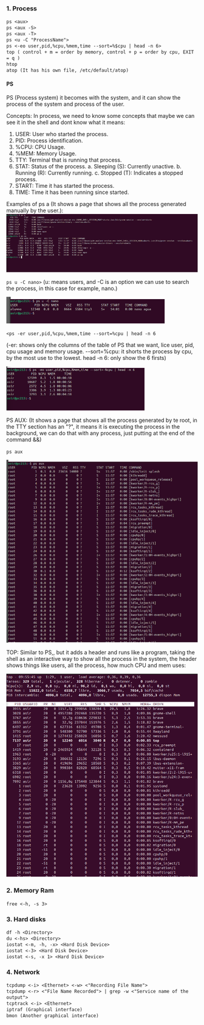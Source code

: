 ### 1. Process
```
ps <aux>
ps <aux -S>
ps <aux -T>
ps <u -C "ProcessName">
ps <-eo user,pid,%cpu,%mem,time --sort=%$cpu | head -n 6>
top ( control + m = order by memory, control + p = order by cpu, EXIT = q )
htop
atop (It has his own file, /etc/default/atop)
```
#### PS

PS (Process system) it becomes with the system, and it can show the process of the system and process of the user.

Concepts:
In process, we need to know some concepts that maybe we can see it in the shell and dont know what it means:
1. USER: User who started the process.
2. PID: Process identification.
3. %CPU: CPU Usage.
4. %MEM: Memory Usage.
5. TTY: Terminal that is running that process.
6. STAT: Status of the process.
   a. Sleeping (S): Currently unactive.
   b. Running (R): Currently running.
   c. Stopped (T): Indicates a stopped process.
8. START: Time it has started the process.
9. TIME: Time it has been running since started.

Examples of ps a (It shows a page that shows all the process generated manually by the user.):
![ps1](img/ps1.jpg)

`ps u -C nano>`
(u: means users, and -C is an option we can use to search the process, in this case for example, nano.)

![ps2](img/ps2.png)

`<ps -er user,pid,%cpu,%mem,time --sort=%cpu | head -n 6`

(-er: shows only the columns of the table of PS that we want, lice user, pid, cpu usage and memory usage. --sort=%cpu: it shorts the process by cpu, by the most use to the lowest. head -n 6: only show the 6 firsts)

![ps3](img/ps3.png)

PS AUX: (It shows a page that shows all the process generated by te root, in the TTY section has an "?", it means it is executing the process in the background, we can do that with any process, just putting at the end of the command &&)

`ps aux`

![psaux.png](img/psaux1.png)

TOP: Similar to PS,, but it adds a header and runs like a program, taking the shell as an interactive way to show all the process in the system, the header shows things like users, all the process, how much CPU and mem uses:

![top1](img/top1.png)

### 2. Memory Ram

```
free <-h, -s 3>
```

### 3. Hard disks
```
df -h <Directory>
du <-hs> <Directory>
iostat <-m, -h, -x> <Hard Disk Device>
iostat <-3> <Hard Disk Device>
iostat <-s, -x 1> <Hard Disk Device>
```
### 4. Network
```
tcpdump <-i> <Ethernet> <-w> <"Recording File Name">
tcpdump <-r> <"File Name Recorded"> | grep -w <"Service name of the output">
tcptrack <-i> <Ethernet>
iptraf (Graphical interface)
bmon (Another graphical interface)
